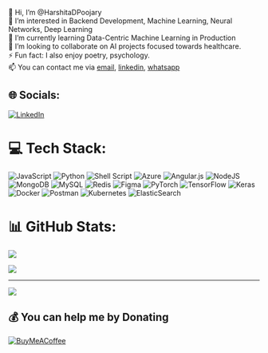 👋 Hi, I’m @HarshitaDPoojary </br>
👀 I’m interested in Backend Development, Machine Learning, Neural Networks, Deep Learning </br>
🌱 I’m currently learning Data-Centric Machine Learning in Production </br>
🤝 I’m looking to collaborate on AI projects focused towards healthcare. </br>
⚡ Fun fact: I also enjoy poetry, psychology.<br>
📫 You can contact me via [email](dmpoojary116@gmail.com), [linkedin](https://www.linkedin.com/in/harshitapoojary/), [whatsapp](+91-9930617205)



## 🌐 Socials:
[![LinkedIn](https://img.shields.io/badge/LinkedIn-%230077B5.svg?logo=linkedin&logoColor=white)](https://linkedin.com/in/harshitapoojary) 

# 💻 Tech Stack:
![JavaScript](https://img.shields.io/badge/javascript-%23323330.svg?style=flat&logo=javascript&logoColor=%23F7DF1E) ![Python](https://img.shields.io/badge/python-3670A0?style=flat&logo=python&logoColor=ffdd54) ![Shell Script](https://img.shields.io/badge/shell_script-%23121011.svg?style=flat&logo=gnu-bash&logoColor=white) ![Azure](https://img.shields.io/badge/azure-%230072C6.svg?style=flat&logo=azure-devops&logoColor=white) ![Angular.js](https://img.shields.io/badge/angular.js-%23E23237.svg?style=flat&logo=angularjs&logoColor=white) ![NodeJS](https://img.shields.io/badge/node.js-6DA55F?style=flat&logo=node.js&logoColor=white) ![MongoDB](https://img.shields.io/badge/MongoDB-%234ea94b.svg?style=flat&logo=mongodb&logoColor=white) ![MySQL](https://img.shields.io/badge/mysql-%2300f.svg?style=flat&logo=mysql&logoColor=white) ![Redis](https://img.shields.io/badge/redis-%23DD0031.svg?style=flat&logo=redis&logoColor=white) 	![Figma](https://img.shields.io/badge/figma-%23F24E1E.svg?style=flat&logo=figma&logoColor=white) ![PyTorch](https://img.shields.io/badge/PyTorch-%23EE4C2C.svg?style=flat&logo=PyTorch&logoColor=white) ![TensorFlow](https://img.shields.io/badge/TensorFlow-%23FF6F00.svg?style=flat&logo=TensorFlow&logoColor=white) ![Keras](https://img.shields.io/badge/Keras-%23D00000.svg?style=flat&logo=Keras&logoColor=white) ![Docker](https://img.shields.io/badge/docker-%230db7ed.svg?style=flat&logo=docker&logoColor=white) ![Postman](https://img.shields.io/badge/Postman-FF6C37?style=flat&logo=postman&logoColor=white) ![Kubernetes](https://img.shields.io/badge/kubernetes-%23326ce5.svg?style=flat&logo=kubernetes&logoColor=white) ![ElasticSearch](https://img.shields.io/badge/-ElasticSearch-005571?style=flat&logo=elasticsearch)
# 📊 GitHub Stats:
![](https://github-readme-stats.vercel.app/api?username=HarshitaDPoojary&theme=dark&hide_border=false&include_all_commits=false&count_private=false)<br/>
<!-- ![](https://github-readme-streak-stats.herokuapp.com/?user=HarshitaDPoojary&theme=dark&hide_border=false)<br/> -->
![](https://github-readme-stats.vercel.app/api/top-langs/?username=HarshitaDPoojary&theme=dark&hide_border=false&include_all_commits=false&count_private=false&layout=compact)

<!-- ## 🏆 GitHub Trophies
![](https://github-profile-trophy.vercel.app/?username=HarshitaDPoojary&theme=radical&no-frame=false&no-bg=true&margin-w=4) -->

---
[![](https://visitcount.itsvg.in/api?id=HarshitaDPoojary&icon=5&color=1)](https://visitcount.itsvg.in)

  ## 💰 You can help me by Donating
  [![BuyMeACoffee](https://img.shields.io/badge/Buy%20Me%20a%20Coffee-ffdd00?style=for-the-badge&logo=buy-me-a-coffee&logoColor=black)](https://buymeacoffee.com/harshitaP) 

  
<!---
HarshitaDPoojary/HarshitaDPoojary is a ✨ special ✨ repository because its `README.md` (this file) appears on your GitHub profile.
You can click the Preview link to take a look at your changes.
--->
